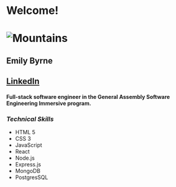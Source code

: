 
# Welcome!
# ![Mountains](https://images.pexels.com/photos/209955/pexels-photo-209955.jpeg?auto=compress&cs=tinysrgb&dpr=1&w=500)
## Emily Byrne

## [LinkedIn](https://www.linkedin.com/in/emilybyrne3/)
#### Full-stack software engineer in the General Assembly Software Engineering Immersive program. 
### **_Technical Skills_**

- HTML 5
- CSS 3
- JavaScript
- React
- Node.js
- Express.js
- MongoDB
- PostgresSQL
